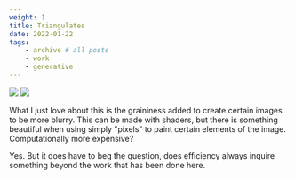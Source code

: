 ```yaml
---
weight: 1
title: Triangulates
date: 2022-01-22
tags:
    - archive # all posts
    - work
    - generative
---
```

![](https://live.staticflickr.com/65535/53405308184_30f2575b6f_b_d.jpg)
![](https://live.staticflickr.com/65535/53405308179_94649bc1ae_b_d.jpg)

What I just love about this is the graininess added to create certain images to be more blurry. This can be made with shaders, but there is something beautiful when using simply "pixels" to paint certain elements of the image. Computationally more expensive? 

Yes. But it does have to beg the question, does efficiency always inquire something beyond the work that has been done here. 